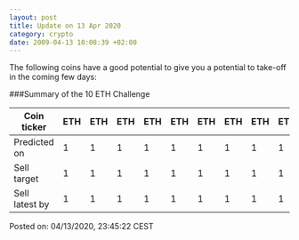 ```yaml
---
layout: post
title: Update on 13 Apr 2020
category: crypto
date: 2009-04-13 10:08:39 +02:00
---
```



The following coins have a good potential to give you a potential to take-off in the coming few days:

###Summary of the 10 ETH Challenge


| Coin ticker    | ETH | ETH | ETH | ETH | ETH | ETH | ETH | ETH | ETH | ETH |
|---|-----|-----|-----|-----|-----|-----|-----|-----|-----|-----|
| Predicted on   | 1    |  1   |1     |  1   |1     |   1  | 1    |   1  | 1    |    1 |
| Sell target    |  1   | 1    | 1    | 1    | 1    |  1   |  1   |  1   |   1  |     1|
| Sell latest by |   1  |1     |  1   |1     |  1   | 1    |   1  | 1    |  1   |     1|

Posted on: 04/13/2020, 23:45:22 CEST